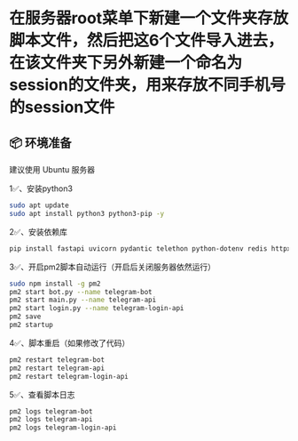 # 在服务器root菜单下新建一个文件夹存放脚本文件，然后把这6个文件导入进去，在该文件夹下另外新建一个命名为session的文件夹，用来存放不同手机号的session文件

## 📦 环境准备

建议使用 Ubuntu 服务器

1✅、安装python3
```bash
sudo apt update
sudo apt install python3 python3-pip -y
```

2✅、安装依赖库
```bash
pip install fastapi uvicorn pydantic telethon python-dotenv redis httpx "aiogram>=3.0.0,<4.0.0"
```

3✅、开启pm2脚本自动运行（开启后关闭服务器依然运行）
```bash
sudo npm install -g pm2
pm2 start bot.py --name telegram-bot
pm2 start main.py --name telegram-api
pm2 start login.py --name telegram-login-api
pm2 save
pm2 startup
```

4✅、脚本重启（如果修改了代码）
```bash
pm2 restart telegram-bot
pm2 restart telegram-api
pm2 restart telegram-login-api
```

5✅、查看脚本日志
```bash
pm2 logs telegram-bot
pm2 logs telegram-api
pm2 logs telegram-login-api
```
